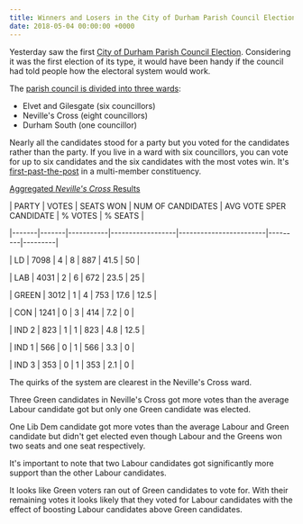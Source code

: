 ```yaml
---
title: Winners and Losers in the City of Durham Parish Council Election
date: 2018-05-04 00:00:00 +0000
---
```

Yesterday saw the first [City of Durham Parish Council Election](https://www.durham.gov.uk/durhamcityelection). Considering it was the first election of its type, it would have been handy if the council had told people how the electoral system would work.

The [parish council is divided into three wards](https://www.durham.gov.uk/media/24199/Community-Governance-Review-City-of-Durham-Parish-Boundary-and-Wards/pdf/CityOfDurhamParishBoundaryAndWards2017.pdf):

* Elvet and Gilesgate (six councillors)
* Neville's Cross (eight councillors)
* Durham South (one councillor)

Nearly all the candidates stood for a party but you voted for the candidates rather than the party. If you live in a ward with six councillors, you can vote for up to six candidates and the six candidates with the most votes win. It's [first-past-the-post](https://en.wikipedia.org/wiki/First-past-the-post_voting) in a multi-member constituency.

[Aggregated _Neville's Cross_ Results](http://www.durham.gov.uk/media/24669/Declaration-of-Result-City-of-Durham-Parish-Nevilles-Cross-Ward/pdf/DeclarationOfResult-CityOfDurhamNevillesCrossWard1.pdf)

| PARTY | VOTES | SEATS WON | NUM OF CANDIDATES | AVG VOTE SPER CANDIDATE | % VOTES | % SEATS |

|-------|-------|-----------|------------------|------------------------|---------|---------|

| LD    | 7098  | 4         | 8                | 887                    | 41.5    | 50      |

| LAB   | 4031  | 2         | 6                | 672                    | 23.5    | 25      |

| GREEN | 3012  | 1         | 4                | 753                    | 17.6    | 12.5    |

| CON   | 1241  | 0         | 3                | 414                    | 7.2     | 0       |

| IND 2 | 823   | 1         | 1                | 823                    | 4.8     | 12.5    |

| IND 1 | 566   | 0         | 1                | 566                    | 3.3     | 0       |

| IND 3 | 353   | 0         | 1                | 353                    | 2.1     | 0       |

The quirks of the system are clearest in the Neville's Cross ward.

Three Green candidates in Neville's Cross got more votes than the average Labour candidate got but only one Green candidate was elected.

One Lib Dem candidate got more votes than the average Labour and Green candidate but didn't get elected even though Labour and the Greens won two seats and one seat respectively.

It's important to note that two Labour candidates got significantly more support than the other Labour candidates.

It looks like Green voters ran out of Green candidates to vote for. With their remaining votes it looks likely that they voted for Labour candidates with the effect of boosting Labour candidates above Green candidates. 